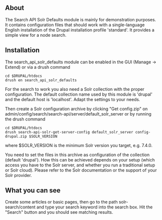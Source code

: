 About
-----

The Search API Solr Defaults module is mainly for demonstration purposes.
It contains configuration files that should work with a single-language English
installation of the Drupal installation profile 'standard'.
It provides a simple view for a node search.


Installation
------------

The search_api_solr_defaults module can be enabled in the GUI (Manage -> Extend)
or via a drush command

```
cd $DRUPAL/htdocs
drush en search_api_solr_defaults
```

For the search to work you also need a Solr collection with the proper
configuration. The default collection name used by this module is 'drupal' and
the default host is 'localhost'. Adapt the settings to your needs.

Then create a Solr configuration archive by clicking "Get config.zip" on
admin/config/search/search-api/server/default_solr_server or by
running the drush command
```
cd $DRUPAL/htdocs
drush search-api-solr-get-server-config default_solr_server config-drupal.zip $SOLR_VERSION
```
where $SOLR_VERSION is the minimum Solr version you target, e.g. 7.4.0.

You need to set the files in this archive as configuration of the collection
(default 'drupal'). How this can be achieved depends on your setup (which access
you have to the Solr server, and whether you run a traditional setup or Solr
cloud).  Please refer to the Solr documentation or the support of your Solr
provider.


What you can see
----------------

Create some articles or basic pages, then go to the path solr-search/content
and type your search keyword into the search box.
Hit the "Search" button and you should see matching results.
